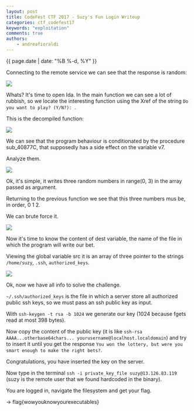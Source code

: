 ```yaml
---
layout: post
title: CodeFest CTF 2017 - Suzy's Fun Login Writeup
categories: ctf_codefest17
keywords: "exploitation"
comments: true
authors:
    - andreafioraldi
---
```

{{ page.date | date: "%B %-d, %Y" }}


Connecting to the remote service we can see that the response is random:

<img class="img-responsive" src="{{ site-url }}/assets/codefest17/germany-1.png">

Whats? It's time to open Ida.
In the main function we can see a lot of rubbish, so we locate the interesting function using the Xref of the string `Do you want to play? (Y/N?): `.

This is the decompiled function:

<img class="img-responsive" src="{{ site-url }}/assets/codefest17/germany-2.png">

We can see that the program behaviour is conditionated by the procedure sub_40877C, that supposedly has a side effect on the variable v7.

Analyze them.

<img class="img-responsive" src="{{ site-url }}/assets/codefest17/germany-3.png">

Ok, it's simple, it writes three random numbers in range(0, 3) in the array passed as argument.

Returning to the previous function we see that this three numbers mus be, in order, 0 1 2.

We can brute force it.

<img class="img-responsive" src="{{ site-url }}/assets/codefest17/germany-4.png">

Now it's time to know the content of dest variable, the name of the file in which the program will write our bet.

Viewing the global variable src it is an array of three pointer to the strings `/home/suzy`, `.ssh`, `authorized_keys`.

<img class="img-responsive" src="{{ site-url }}/assets/codefest17/germany-5.png">

Ok, now we have all info to solve the challenge.

`~/.ssh/authorized_keys` is the file in which a server store all authorized public ssh keys, so we must pass an ssh public key as input.

With `ssh-keygen -t rsa -b 1024` we generate our key (1024 because fgets read at most 398 bytes).

Now copy the content of the public key (it is like `ssh-rsa AAAA...otherbase64chars... yourusername@localhost.localdomain`) and try to insert it until you get the response `You won the lottery, but were you smart enough to make the right bets?`.

Congratulations, you have inserted the key on the server.

Now type in the terminal `ssh -i private_key_file suzy@13.126.83.119` (suzy is the remote user that we found hardcoded in the binary).

You are logged in, navigate the filesystem and get your flag.

-> flag{wowyouknowyourexecutables}
